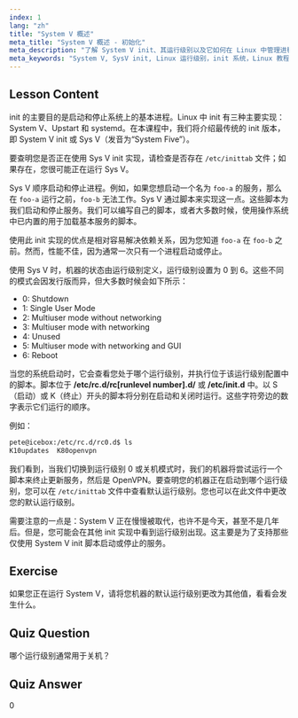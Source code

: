 ```yaml
---
index: 1
lang: "zh"
title: "System V 概述"
meta_title: "System V 概述 - 初始化"
meta_description: "了解 System V init、其运行级别以及它如何在 Linux 中管理进程。为初学者和中级用户理解 SysV 基础知识。"
meta_keywords: "System V, SysV init, Linux 运行级别，init 系统，Linux 教程，初学者指南，进程管理"
---
```


## Lesson Content

init 的主要目的是启动和停止系统上的基本进程。Linux 中 init 有三种主要实现：System V、Upstart 和 systemd。在本课程中，我们将介绍最传统的 init 版本，即 System V init 或 Sys V（发音为“System Five”）。

要查明您是否正在使用 Sys V init 实现，请检查是否存在 `/etc/inittab` 文件；如果存在，您很可能正在运行 Sys V。

Sys V 顺序启动和停止进程。例如，如果您想启动一个名为 `foo-a` 的服务，那么在 `foo-a` 运行之前，`foo-b` 无法工作。Sys V 通过脚本来实现这一点。这些脚本为我们启动和停止服务。我们可以编写自己的脚本，或者大多数时候，使用操作系统中已内置的用于加载基本服务的脚本。

使用此 init 实现的优点是相对容易解决依赖关系，因为您知道 `foo-a` 在 `foo-b` 之前。然而，性能不佳，因为通常一次只有一个进程启动或停止。

使用 Sys V 时，机器的状态由运行级别定义，运行级别设置为 0 到 6。这些不同的模式会因发行版而异，但大多数时候会如下所示：

- 0: Shutdown
- 1: Single User Mode
- 2: Multiuser mode without networking
- 3: Multiuser mode with networking
- 4: Unused
- 5: Multiuser mode with networking and GUI
- 6: Reboot

当您的系统启动时，它会查看您处于哪个运行级别，并执行位于该运行级别配置中的脚本。脚本位于 **/etc/rc.d/rc[runlevel number].d/** 或 **/etc/init.d** 中。以 S（启动）或 K（终止）开头的脚本将分别在启动和关闭时运行。这些字符旁边的数字表示它们运行的顺序。

例如：

```bash
pete@icebox:/etc/rc.d/rc0.d$ ls
K10updates  K80openvpn
```

我们看到，当我们切换到运行级别 0 或关机模式时，我们的机器将尝试运行一个脚本来终止更新服务，然后是 OpenVPN。要查明您的机器正在启动到哪个运行级别，您可以在 `/etc/inittab` 文件中查看默认运行级别。您也可以在此文件中更改您的默认运行级别。

需要注意的一点是：System V 正在慢慢被取代，也许不是今天，甚至不是几年后。但是，您可能会在其他 init 实现中看到运行级别出现。这主要是为了支持那些仅使用 System V init 脚本启动或停止的服务。

## Exercise

如果您正在运行 System V，请将您机器的默认运行级别更改为其他值，看看会发生什么。

## Quiz Question

哪个运行级别通常用于关机？

## Quiz Answer

0
